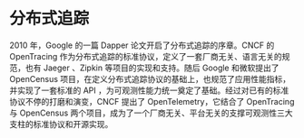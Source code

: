 # 分布式追踪

2010 年，Google 的一篇 Dapper 论文开启了分布式追踪的序章。CNCF 的 OpenTracing 作为分布式追踪的标准协议，定义了一套厂商无关、语言无关的规范，也有 Jaeger 、Zipkin 等项目的实现和支持。随后 Google 和微软提出了 OpenCensus 项目，在定义分布式追踪协议的基础上，也规范了应用性能指标，并实现了一套标准的 API ，为可观测性能力统一奠定了基础。经过对已有的标准协议不停的打磨和演变，CNCF 提出了 OpenTelemetry，它结合了 OpenTracing 与 OpenCensus 两个项目，成为了一个厂商无关、平台无关的支撑可观测性三大支柱的标准协议和开源实现。
